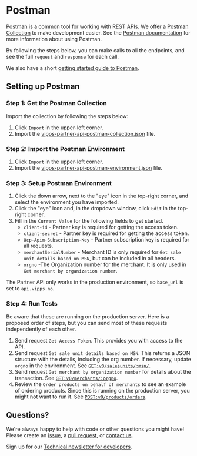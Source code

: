 <!-- START_METADATA
---
title: Postman
sidebar_position: 14
---
END_METADATA -->

# Postman

[Postman](https://www.getpostman.com/) is a common tool for working with REST APIs.
We offer a [Postman Collection](https://www.getpostman.com/collection) to make development easier.
See the [Postman documentation](https://www.getpostman.com/docs/) for more information about using Postman.

By following the steps below, you can make calls to all the
endpoints, and see the full `request` and `response` for each call.

We also have a short [getting started guide to Postman](https://github.com/vippsas/vipps-developers/blob/master/postman-guide.md).

## Setting up Postman

### Step 1: Get the Postman Collection

Import the collection by following the steps below:

1. Click `Import` in the upper-left corner.
2. Import the [vipps-partner-api-postman-collection.json](tools/vipps-partner-api-postman-collection.json) file.

### Step 2: Import the Postman Environment

1. Click `Import` in the upper-left corner.
2. Import the [vipps-partner-api-postman-environment.json](tools/vipps-partner-api-postman-environment.json) file.

### Step 3: Setup Postman Environment

1. Click the down arrow, next to the "eye" icon in the top-right corner, and select the environment you have imported.
2. Click the "eye" icon and, in the dropdown window, click `Edit` in the top-right corner.
3. Fill in the `Current Value` for the following fields to get started.
   - `client-id` - Partner key is required for getting the access token.
   - `client-secret` - Partner key is required for getting the access token.
   - `Ocp-Apim-Subscription-Key` - Partner subscription key is required for all requests.
   - `merchantSerialNumber` - Merchant ID is only required for `Get sale unit details based on MSN`, but can be included in all headers.
   - `orgno` -The Organization number for the merchant. It is only used in `Get merchant by organization number`.

  The Partner API only works in the production environment, so `base_url` is set to `api.vipps.no`.

### Step 4: Run Tests

Be aware that these are running on the production server.
Here is a proposed order of steps, but you can send most of these requests independently of each other.

1. Send request `Get Access Token`. This provides you with access to the API.
2. Send request `Get sale unit details based on MSN`. This returns a JSON structure with the details, including the org number. If necessary, update `orgno` in the environment. See [`GET:v0/salesunits/:msn/`](https://vippsas.github.io/vipps-developer-docs/api/partner#tag/Sales-units/operation/getMSN).
3. Send request `Get merchant by organization number` for details about the transaction. See [`GET:v0/merchants/:orgno`](https://vippsas.github.io/vipps-developer-docs/api/partner#tag/Merchants/operation/getMerchant).
4. Review the `Order products on behalf of merchants` to see an example of ordering products. Since this is running on the production server, you might not want to run it.  See [`POST:v0/products/orders`](https://vippsas.github.io/vipps-developer-docs/api/partner#tag/Vipps-Product-Orders/operation/orderProduct).

## Questions?

We're always happy to help with code or other questions you might have!
Please create an [issue](https://github.com/vippsas/vipps-partner-api/issues),
a [pull request](https://github.com/vippsas/vipps-partner-api/pulls),
or [contact us](https://github.com/vippsas/vipps-developers/blob/master/contact.md).

Sign up for our [Technical newsletter for developers](https://github.com/vippsas/vipps-developers/tree/master/newsletters).
